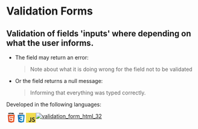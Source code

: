 # Validation Forms

<h2>Validation of fields 'inputs' where depending on what the user informs.</h2>

- The field may return an error:

  > Note about what it is doing wrong for the field not to be validated

- Or the field returns a null message:
  > Informing that everything was typed correctly.

<p>Developed in the following languages:<p>
<img align="left" alt="HTML5" width="26px" src="https://raw.githubusercontent.com/github/explore/80688e429a7d4ef2fca1e82350fe8e3517d3494d/topics/html/html.png" />
<img align="left" alt="CSS3" width="26px" src="https://raw.githubusercontent.com/github/explore/80688e429a7d4ef2fca1e82350fe8e3517d3494d/topics/css/css.png" />
<img align="left" alt="JavaScript" width="26px" src="https://raw.githubusercontent.com/github/explore/80688e429a7d4ef2fca1e82350fe8e3517d3494d/topics/javascript/javascript.png" />

<a data-flickr-embed="true" href="https://www.flickr.com/photos/190690980@N06/50618554422/in/dateposted-public/" title="validation_form_html_32"><img src="https://live.staticflickr.com/65535/50618554422_240003c70f_b.jpg" width="1024" height="497" alt="validation_form_html_32"></a>
